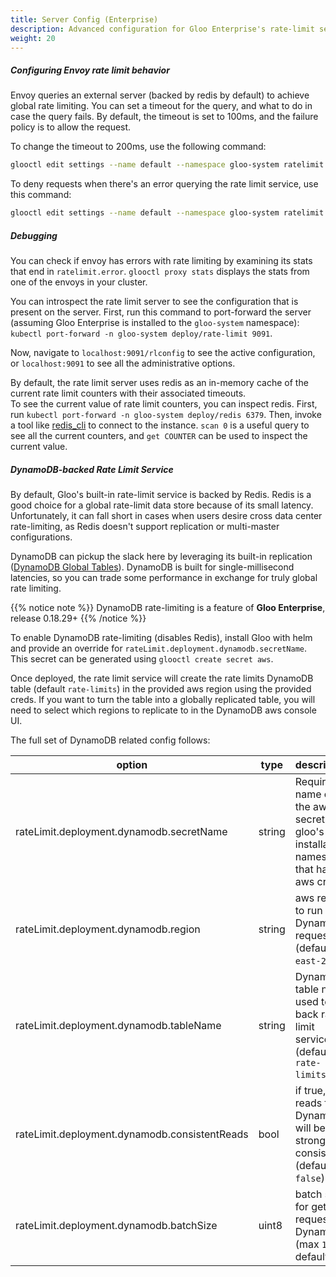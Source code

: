 ```yaml
---
title: Server Config (Enterprise)
description: Advanced configuration for Gloo Enterprise's rate-limit service.
weight: 20
---
```


##### Configuring Envoy rate limit behavior

Envoy queries an external server (backed by redis by default) to achieve global rate limiting. You can set a timeout for the
query, and what to do in case the query fails. By default, the timeout is set to 100ms, and the failure policy is
to allow the request.

To change the timeout to 200ms, use the following command:

```bash
glooctl edit settings --name default --namespace gloo-system ratelimit --request-timeout=200ms
```

To deny requests when there's an error querying the rate limit service, use this command:

```bash
glooctl edit settings --name default --namespace gloo-system ratelimit --deny-on-failure=true
```

##### Debugging

You can check if envoy has errors with rate limiting by examining its stats that end in `ratelimit.error`.
`glooctl proxy stats` displays the stats from one of the envoys in your cluster.

You can introspect the rate limit server to see the configuration that is present on the server. 
First, run this command to port-forward the server (assuming Gloo Enterprise is installed to the `gloo-system` namespace): 
`kubectl port-forward -n gloo-system deploy/rate-limit 9091`.

Now, navigate to `localhost:9091/rlconfig` to see the active configuration, or `localhost:9091` to see all the administrative
options. 

By default, the rate limit server uses redis as an in-memory cache of the current rate limit counters with their associated timeouts.  
To see the current value of rate limit counters, you can inspect redis. 
First, run `kubectl port-forward -n gloo-system deploy/redis 6379`. Then, invoke a tool like [redis_cli](https://redis.io/topics/rediscli)
to connect to the instance. `scan 0` is a useful query to see all the current counters, and `get COUNTER` can be used 
to inspect the current value.  

##### DynamoDB-backed Rate Limit Service
By default, Gloo's built-in rate-limit service is backed by Redis. Redis is a good choice for a global rate-limit data
store because of its small latency. Unfortunately, it can fall short in cases when users desire cross data center
rate-limiting, as Redis doesn't support replication or multi-master configurations.

DynamoDB can pickup the slack here by leveraging its built-in replication 
([DynamoDB Global Tables](https://docs.aws.amazon.com/amazondynamodb/latest/developerguide/GlobalTables.html)). DynamoDB
is built for single-millisecond latencies, so you can trade some performance in exchange for truly global rate limiting.

{{% notice note %}}
DynamoDB rate-limiting is a feature of **Gloo Enterprise**, release 0.18.29+
{{% /notice %}}

To enable DynamoDB rate-limiting (disables Redis), install Gloo with helm and provide an override for 
`rateLimit.deployment.dynamodb.secretName`. This secret can be generated using `glooctl create secret aws`.

Once deployed, the rate limit service will create the rate limits DynamoDB table (default `rate-limits`) in the
provided aws region using the provided creds. If you want to turn the table into a globally replicated table, you
will need to select which regions to replicate to in the DynamoDB aws console UI.

The full set of DynamoDB related config follows:

| option                                                    | type     | description                                                                                                                                                                                                                                                    |
| --------------------------------------------------------- | -------- | -------------------------------------------------------------------------------------------------------------------------------------------------------------------------------------------------------------------------------------------------------------- |
| rateLimit.deployment.dynamodb.secretName                  | string   | Required: name of the aws secret in gloo's installation namespace that has aws creds |
| rateLimit.deployment.dynamodb.region                      | string   | aws region to run DynamoDB requests in (default `us-east-2`) |
| rateLimit.deployment.dynamodb.tableName                   | string   | DynamoDB table name used to back rate limit service (default `rate-limits`) |
| rateLimit.deployment.dynamodb.consistentReads             | bool     | if true, reads from DynamoDB will be strongly consistent (default `false`) |
| rateLimit.deployment.dynamodb.batchSize                   | uint8    | batch size for get requests to DynamoDB (max `100`, default `100`) |
